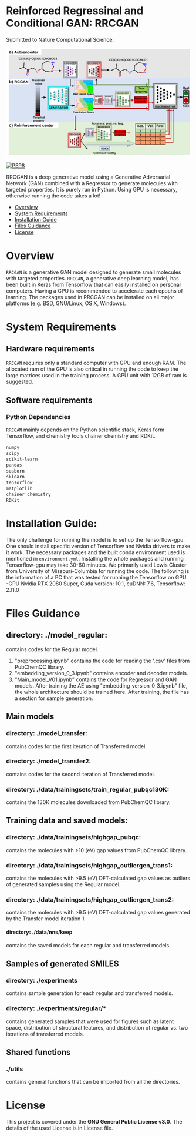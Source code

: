 ﻿# Reinforced Regressinal and Conditional GAN: RRCGAN
Submitted to Nature Computational Science.

![Scheme of the prediction model](https://github.com/sattarik/RRCGAN_Molecules_Ehl/blob/main/scheme.png)

[![PEP8](https://img.shields.io/badge/code%20style-pep8-orange.svg)](https://www.python.org/dev/peps/pep-0008/)

RRCGAN is a deep generative model using a Generative Adversarial Network (GAN) combined with a Regressor to generate molecules with targeted properties. It is purely run in Python. Using GPU is necessary, otherwise running the code takes a lot!

- [Overview](#overview)
- [System Requirements](#system-requirements)
- [Installation Guide](#installation-guide)
- [Files Guidance](#files-guidance)
- [License](#license)

# Overview
``RRCGAN`` is a generative GAN model designed to generate small molecules with targeted properties. ``RRCGAN``, a generative deep learning model, has been built in Keras from Tensorflow that can easily installed on personal computers. Having a GPU is recommended to accelerate each epochs of learning. The packages used in RRCGAN can be installed on all major platforms (e.g. BSD, GNU/Linux, OS X, Windows).


# System Requirements
## Hardware requirements
`RRCGAN` requires only a standard computer with GPU and enough RAM. The allocated ram of the GPU is also critical in running the code to keep the large matrices used in the training process. A GPU unit with 12GB of ram is suggested. 

## Software requirements
### Python Dependencies
`RRCGAN` mainly depends on the Python scientific stack, Keras form Tensorflow, and chemistry tools chainer chemistry and RDKit.

```
numpy
scipy
scikit-learn
pandas
seaborn
sklearn
tensorflow
matplotlib
chainer chemistry
RDKit
```

# Installation Guide:
The only challenge for running the model is to set up the Tensorflow-gpu. One should install specific version of Tensorflow and Nvidia drivers to make it work. The necessary packages and the built conda environment used is mentioned in `environment.yml`. Installing the whole packages and running Tensorflow-gpu may take 30-60 minutes. 
We primarily used Lewis Cluster from University of Missouri-Columbia for running the code. The following is the information of a PC that was tested for running the Tensorflow on GPU. 
-GPU Nvidia RTX 2080 Super, Cuda version: 10.1, cuDNN: 7.6, Tensorflow: 2.11.0

# Files Guidance
## directory: ./model_regular:
contains codes for the Regular model. 
1) "preprocessing.ipynb" contains the code for reading the '.csv' files from PubChemQC library. 
2) "embedding_version_0_3.ipynb" contains encoder and decoder models. 
3) "Main_model_V01.ipynb" contains the code for Regressor and GAN models. After training the AE using "embedding_version_0_3.ipynb" file, the whole architecture should be trained here. After training, the file has a section for sample generation.
## Main models 
### directory: ./model_transfer:
contains codes for the first iteration of Transferred model.
### directory: ./model_transfer2:
contains codes for the second iteration of Transferred model.
### directory: ./data/trainingsets/train_regular_pubqc130K:
contains the 130K molecules downloaded from PubChemQC library. 

## Training data and saved models:
### directory: ./data/trainingsets/highgap_pubqc:
contains the molecules with >10 (eV) gap values from PubChemQC library. 
### directory: ./data/trainingsets/highgap_outliergen_trans1:
contains the molecules with >9.5 (eV) DFT-calculated gap values as outliers of generated samples using the Regular model. 
### directory: ./data/trainingsets/highgap_outliergen_trans2:
contains the molecules with >9.5 (eV) DFT-calculated gap values generated by the Transfer model iteration 1. 
#### directory: ./data/nns/keep
contains the saved models for each regular and transferred models. 

## Samples of generated SMILES
### directory: ./experiments
contains sample generation for each regular and transferred models.

### directory: ./experiments/regular/*
contains generated samples that were used for figures such as latent space, distribution of structural features, and distribution of regular vs. two iterations of transferred models. 

## Shared functions
### ./utils
contains general functions that can be imported from all the directories. 

# License
This project is covered under the **GNU General Public License v3.0**.  The details of the used License is in License file. 

